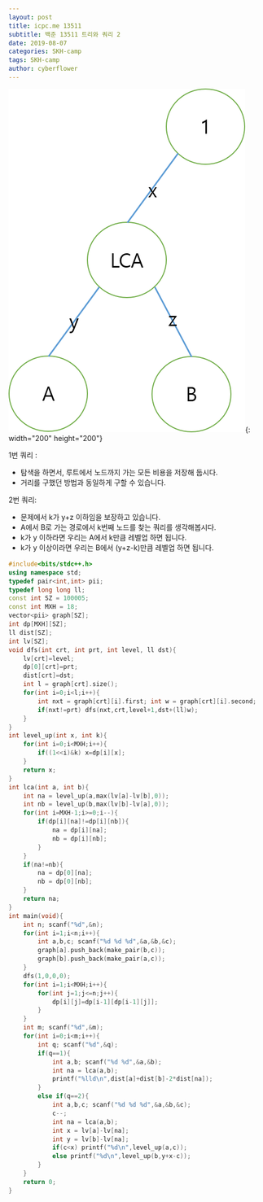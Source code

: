 ```yaml
---
layout: post
title: icpc.me 13511
subtitle: 백준 13511 트리와 쿼리 2
date: 2019-08-07
categories: SKH-camp
tags: SKH-camp
author: cyberflower
---
```


![트리](/img/2019-08-07-icpc1761.png){: width="200" height="200"}

1번 쿼리 :
* 탐색을 하면서, 루트에서 노드까지 가는 모든 비용을 저장해 둡시다.
* 거리를 구했던 방법과 동일하게 구할 수 있습니다.

2번 쿼리:
* 문제에서 k가 y+z 이하임을 보장하고 있습니다.
* A에서 B로 가는 경로에서 k번째 노드를 찾는 쿼리를 생각해봅시다.
* k가 y 이하라면 우리는 A에서 k만큼 레벨업 하면 됩니다.
* k가 y 이상이라면 우리는 B에서 (y+z-k)만큼 레벨업 하면 됩니다.

```cpp
#include<bits/stdc++.h>
using namespace std;
typedef pair<int,int> pii;
typedef long long ll;
const int SZ = 100005;
const int MXH = 18;
vector<pii> graph[SZ];
int dp[MXH][SZ];
ll dist[SZ];
int lv[SZ];
void dfs(int crt, int prt, int level, ll dst){
	lv[crt]=level;
	dp[0][crt]=prt;
	dist[crt]=dst;
	int l = graph[crt].size();
	for(int i=0;i<l;i++){
		int nxt = graph[crt][i].first; int w = graph[crt][i].second;
		if(nxt!=prt) dfs(nxt,crt,level+1,dst+(ll)w);
	}
}
int level_up(int x, int k){
	for(int i=0;i<MXH;i++){
		if((1<<i)&k) x=dp[i][x];
	}
	return x;
}
int lca(int a, int b){
	int na = level_up(a,max(lv[a]-lv[b],0));
	int nb = level_up(b,max(lv[b]-lv[a],0));
	for(int i=MXH-1;i>=0;i--){
		if(dp[i][na]!=dp[i][nb]){
			na = dp[i][na];
			nb = dp[i][nb];
		}
	}
	if(na!=nb){
		na = dp[0][na];
		nb = dp[0][nb];
	}
	return na;
}
int main(void){
	int n; scanf("%d",&n);
	for(int i=1;i<n;i++){
		int a,b,c; scanf("%d %d %d",&a,&b,&c);
		graph[a].push_back(make_pair(b,c));
		graph[b].push_back(make_pair(a,c));
	}
	dfs(1,0,0,0);
	for(int i=1;i<MXH;i++){
		for(int j=1;j<=n;j++){
			dp[i][j]=dp[i-1][dp[i-1][j]];
		}
	}
	int m; scanf("%d",&m);
	for(int i=0;i<m;i++){
		int q; scanf("%d",&q);
		if(q==1){
			int a,b; scanf("%d %d",&a,&b);
			int na = lca(a,b);
			printf("%lld\n",dist[a]+dist[b]-2*dist[na]);
		}
		else if(q==2){
			int a,b,c; scanf("%d %d %d",&a,&b,&c);
			c--;
			int na = lca(a,b);
			int x = lv[a]-lv[na];
			int y = lv[b]-lv[na];
			if(c<x) printf("%d\n",level_up(a,c));
			else printf("%d\n",level_up(b,y+x-c));
		}
	}
	return 0;
}
```
